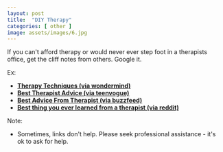```yaml
---
layout: post
title:  "DIY Therapy"
categories: [ other ]
image: assets/images/6.jpg
---
```


If you can't afford therapy or would never ever step foot in a therapists office, get the cliff notes from others.  Google it.

Ex: 

+ **[Therapy Techniques (via wondermind)](https://www.wondermind.com/article/therapy-techniques/)** 
+ **[Best Therapist Advice (via teenvogue)](https://www.teenvogue.com/story/best-therapist-advice)** 
+ **[Best Advice From Therapist (via buzzfeed)](https://www.buzzfeed.com/gyanyankovich/best-advice-from-therapist)**
+ **[Best thing you ever learned from a therapist (via reddit)](https://www.reddit.com/r/AskReddit/comments/s7hl32/seriouswhat_was_the_best_thing_you_ever_learned/)**


Note:
+ Sometimes, links don't help.  Please seek professional assistance - it's ok to ask for help.
